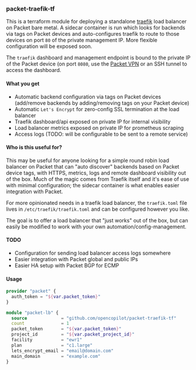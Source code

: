 ### packet-traefik-tf

This is a terraform module for deploying a standalone [traefik](https://traefik.io/) load balancer on Packet bare metal. A sidecar container is run which looks for backends via tags on Packet devices and auto-configures traefik to route to those devices on port `80` of the private management IP. More flexible configuration will be exposed soon.

The `traefik` dashboard and management endpoint is bound to the private IP of the Packet device (on port `8080`, use the [Packet VPN](https://help.packet.net/technical/infrastructure/doorman-customer-vpn) or an SSH tunnel to access the dashboard.

#### What you get
- Automatic backend configuration via tags on Packet devices (add/remove backends by adding/removing tags on your Packet device)
- Automatic `Let's Encrypt` for zero-config SSL termination at the load balancer
- Traefik dashboard/api exposed on private IP for internal visibility
- Load balancer metrics exposed on private IP for prometheus scraping
- Access logs (TODO: will be configurable to be sent to a remote service)

#### Who is this useful for?

This may be useful for anyone looking for a simple round robin load balancer on Packet that can "auto discover" backends based on Packet device tags, with HTTPS, metrics, logs and remote dashboard visibility out of the box. Much of the magic comes from Traefik itself and it's ease of use with minimal configuration; the sidecar container is what enables easier integration with Packet.

For more opinionated needs in a traefik load balancer, the `traefik.toml` file lives in `/etc/traefik/traefik.toml` and can be configured however you like.

The goal is to offer a load balancer that "just works" out of the box, but can easily be modified to work with your own automation/config-management.


#### TODO
- Configuration for sending load balancer access logs somewhere
- Easier integration with Packet global and public IPs
- Easier HA setup with Packet BGP for ECMP



#### Usage

```tf
provider "packet" {
  auth_token = "${var.packet_token}"
}

module "packet-lb" {
  source             = "github.com/opencopilot/packet-traefik-tf"
  count              = 1
  packet_token       = "${var.packet_token}"
  project_id         = "${var.packet_project_id}"
  facility           = "ewr1"
  plan               = "c1.large"
  lets_encrypt_email = "email@domain.com"
  main_domain        = "example.com"
}
```
